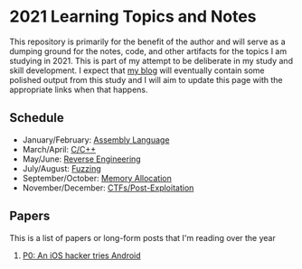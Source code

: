 # 2021 Learning Topics and Notes

This repository is primarily for the benefit of the author and will serve as a dumping ground for the notes, code, and other artifacts for the topics I am studying in 2021. This is part of my attempt to be deliberate in my study and skill development. I expect that [my blog](https://robgillen.com) will eventually contain some polished output from this study and I will aim to update this page with the appropriate links when that happens.

## Schedule

* January/February: [Assembly Language](assembly/README.md)
* March/April: [C/C++](c_cpp/README.md)
* May/June: [Reverse Engineering](reverse_engineering/README.md)
* July/August: [Fuzzing](fuzzing/README.md)
* September/October: [Memory Allocation](memory_allocation/README.md)
* November/December: [CTFs/Post-Exploitation](ctf_post_exploit/README.md)


## Papers

This is a list of papers or long-form posts that I'm reading over the year

1. [P0: An iOS hacker tries Android](https://googleprojectzero.blogspot.com/2020/12/an-ios-hacker-tries-android.html)
